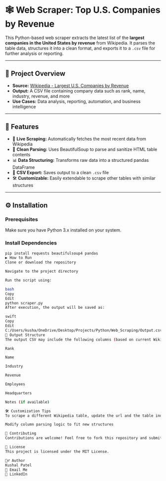 # 🕸️ Web Scraper: Top U.S. Companies by Revenue

This Python-based web scraper extracts the latest list of the **largest companies in the United States by revenue** from Wikipedia. It parses the table data, structures it into a clean format, and exports it to a `.csv` file for further analysis or reporting.

---

## 📁 Project Overview

- **Source:** [Wikipedia - Largest U.S. Companies by Revenue](https://en.wikipedia.org/wiki/List_of_largest_companies_in_the_United_States_by_revenue)  
- **Output:** A CSV file containing company data such as rank, name, industry, revenue, and more  
- **Use Cases:** Data analysis, reporting, automation, and business intelligence

---

## 🚀 Features

- 🔄 **Live Scraping:** Automatically fetches the most recent data from Wikipedia  
- 🧹 **Clean Parsing:** Uses BeautifulSoup to parse and sanitize HTML table contents  
- 📊 **Data Structuring:** Transforms raw data into a structured pandas DataFrame  
- 💾 **CSV Export:** Saves output to a clean `.csv` file  
- 🛠️ **Customizable:** Easily extendable to scrape other tables with similar structures

---

## ⚙️ Installation

### Prerequisites

Make sure you have Python 3.x installed on your system.

### Install Dependencies

```bash
pip install requests beautifulsoup4 pandas
▶️ How to Run
Clone or download the repository

Navigate to the project directory

Run the script using:

bash
Copy
Edit
python scraper.py
After execution, the output will be saved as:

swift
Copy
Edit
C:/Users/kusha/OneDrive/Desktop/Projects/Python/Web_Scraping/Output.csv
📂 Output Structure
The output CSV may include the following columns (based on current Wikipedia data):

Rank

Name

Industry

Revenue

Employees

Headquarters

Notes (if available)

🛠️ Customization Tips
To scrape a different Wikipedia table, update the url and the table index

Modify column parsing logic to fit new structures

🤝 Contributing
Contributions are welcome! Feel free to fork this repository and submit a pull request.

📄 License
This project is licensed under the MIT License.

🙋‍♂️ Author
Kushal Patel
📧 Email Me
🔗 LinkedIn



